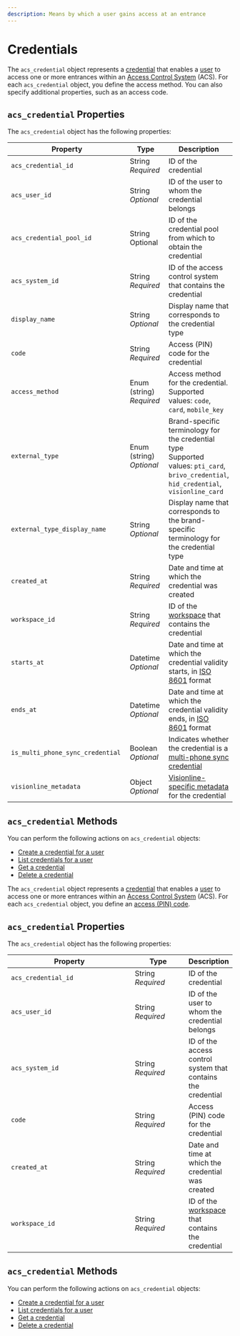 ```yaml
---
description: Means by which a user gains access at an entrance
---
```


# Credentials

The `acs_credential` object represents a [credential](../../../products/access-systems/issuing-credentials.md) that enables a [user](../../../products/access-systems/#what-is-a-user) to access one or more entrances within an [Access Control System](../../../products/access-systems/) (ACS). For each `acs_credential` object, you define the access method. You can also specify additional properties, such as an access code.

## `acs_credential` Properties

The `acs_credential` object has the following properties:

<table><thead><tr><th width="306">Property</th><th width="114">Type</th><th>Description</th></tr></thead><tbody><tr><td><code>acs_credential_id</code></td><td>String<br><em>Required</em></td><td>ID of the credential</td></tr><tr><td><code>acs_user_id</code></td><td>String<br><em>Optional</em></td><td>ID of the user to whom the credential belongs</td></tr><tr><td><code>acs_credential_pool_id</code></td><td>String<br>Optional</td><td>ID of the credential pool from which to obtain the credential</td></tr><tr><td><code>acs_system_id</code></td><td>String<br><em>Required</em></td><td>ID of the access control system that contains the credential</td></tr><tr><td><code>display_name</code></td><td>String<br><em>Optional</em></td><td>Display name that corresponds to the credential type</td></tr><tr><td><code>code</code></td><td>String<br><em>Required</em></td><td>Access (PIN) code for the credential</td></tr><tr><td><code>access_method</code></td><td>Enum (string)<br><em>Required</em></td><td>Access method for the credential. Supported values: <code>code</code>, <code>card</code>, <code>mobile_key</code></td></tr><tr><td><code>external_type</code></td><td>Enum (string)<br><em>Optional</em></td><td>Brand-specific terminology for the credential type<br>Supported values: <code>pti_card</code>, <code>brivo_credential</code>, <code>hid_credential</code>, <code>visionline_card</code></td></tr><tr><td><code>external_type_display_name</code></td><td>String<br><em>Optional</em></td><td>Display name that corresponds to the brand-specific terminology for the credential type</td></tr><tr><td><code>created_at</code></td><td>String<br><em>Required</em></td><td>Date and time at which the credential was created</td></tr><tr><td><code>workspace_id</code></td><td>String<br><em>Required</em></td><td>ID of the <a href="../../../core-concepts/workspaces/">workspace</a> that contains the credential</td></tr><tr><td><code>starts_at</code></td><td>Datetime<br><em>Optional</em></td><td>Date and time at which the credential validity starts, in <a href="https://www.iso.org/iso-8601-date-and-time-format.html">ISO 8601</a> format</td></tr><tr><td><code>ends_at</code></td><td>Datetime<br><em>Optional</em></td><td>Date and time at which the credential validity ends, in <a href="https://www.iso.org/iso-8601-date-and-time-format.html">ISO 8601</a> format</td></tr><tr><td><code>is_multi_phone_sync_credential</code></td><td>Boolean<br><em>Optional</em></td><td>Indicates whether the credential is a <a href="../../../products/mobile-access-in-development/issuing-mobile-credentials-from-an-access-control-system.md#what-are-multi-phone-sync-credentials">multi-phone sync credential</a></td></tr><tr><td><code>visionline_metadata</code></td><td>Object<br><em>Optional</em></td><td><a href="../../../device-and-system-integration-guides/assa-abloy-visionline-access-control-system-in-development/visionline-credential-metadata.md">Visionline-specific metadata</a> for the credential</td></tr></tbody></table>

## `acs_credential` Methods

You can perform the following actions on `acs_credential` objects:

* [Create a credential for a user](create-credential-for-user.md)
* [List credentials for a user](list-credentials-for-user.md)
* [Get a credential](get-credential.md)
* [Delete a credential](delete-credential.md)

The `acs_credential` object represents a [credential](../../../products/access-systems/issuing-credentials.md) that enables a [user](../../../products/access-systems/#what-is-a-user) to access one or more entrances within an [Access Control System](../../../products/access-systems/) (ACS). For each `acs_credential` object, you define an [access (PIN) code](../../../products/smart-locks/access-codes/).

## `acs_credential` Properties

The `acs_credential` object has the following properties:

<table><thead><tr><th width="293">Property</th><th width="114">Type</th><th>Description</th></tr></thead><tbody><tr><td><code>acs_credential_id</code></td><td>String<br><em>Required</em></td><td>ID of the credential</td></tr><tr><td><code>acs_user_id</code></td><td>String<br><em>Required</em></td><td>ID of the user to whom the credential belongs</td></tr><tr><td><code>acs_system_id</code></td><td>String<br><em>Required</em></td><td>ID of the access control system that contains the credential</td></tr><tr><td><code>code</code></td><td>String<br><em>Required</em></td><td>Access (PIN) code for the credential</td></tr><tr><td><code>created_at</code></td><td>String<br><em>Required</em></td><td>Date and time at which the credential was created</td></tr><tr><td><code>workspace_id</code></td><td>String<br><em>Required</em></td><td>ID of the <a href="../../../core-concepts/workspaces/">workspace</a> that contains the credential</td></tr></tbody></table>

## `acs_credential` Methods

You can perform the following actions on `acs_credential` objects:

* [Create a credential for a user](create-credential-for-user.md)
* [List credentials for a user](list-credentials-for-user.md)
* [Get a credential](get-credential.md)
* [Delete a credential](delete-credential.md)
